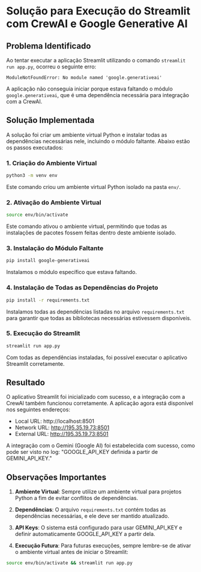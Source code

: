 # Solução para Execução do Streamlit com CrewAI e Google Generative AI

## Problema Identificado

Ao tentar executar a aplicação Streamlit utilizando o comando `streamlit run app.py`, ocorreu o seguinte erro:

```
ModuleNotFoundError: No module named 'google.generativeai'
```

A aplicação não conseguia iniciar porque estava faltando o módulo `google.generativeai`, que é uma dependência necessária para integração com a CrewAI.

## Solução Implementada

A solução foi criar um ambiente virtual Python e instalar todas as dependências necessárias nele, incluindo o módulo faltante. Abaixo estão os passos executados:

### 1. Criação do Ambiente Virtual

```bash
python3 -m venv env
```

Este comando criou um ambiente virtual Python isolado na pasta `env/`.

### 2. Ativação do Ambiente Virtual

```bash
source env/bin/activate
```

Este comando ativou o ambiente virtual, permitindo que todas as instalações de pacotes fossem feitas dentro deste ambiente isolado.

### 3. Instalação do Módulo Faltante

```bash
pip install google-generativeai
```

Instalamos o módulo específico que estava faltando.

### 4. Instalação de Todas as Dependências do Projeto

```bash
pip install -r requirements.txt
```

Instalamos todas as dependências listadas no arquivo `requirements.txt` para garantir que todas as bibliotecas necessárias estivessem disponíveis.

### 5. Execução do Streamlit

```bash
streamlit run app.py
```

Com todas as dependências instaladas, foi possível executar o aplicativo Streamlit corretamente.

## Resultado

O aplicativo Streamlit foi inicializado com sucesso, e a integração com a CrewAI também funcionou corretamente. A aplicação agora está disponível nos seguintes endereços:

- Local URL: http://localhost:8501
- Network URL: http://195.35.19.73:8501
- External URL: http://195.35.19.73:8501

A integração com o Gemini (Google AI) foi estabelecida com sucesso, como pode ser visto no log: "GOOGLE_API_KEY definida a partir de GEMINI_API_KEY."

## Observações Importantes

1. **Ambiente Virtual**: Sempre utilize um ambiente virtual para projetos Python a fim de evitar conflitos de dependências.

2. **Dependências**: O arquivo `requirements.txt` contém todas as dependências necessárias, e ele deve ser mantido atualizado.

3. **API Keys**: O sistema está configurado para usar GEMINI_API_KEY e definir automaticamente GOOGLE_API_KEY a partir dela.

4. **Execução Futura**: Para futuras execuções, sempre lembre-se de ativar o ambiente virtual antes de iniciar o Streamlit:

```bash
source env/bin/activate && streamlit run app.py
``` 